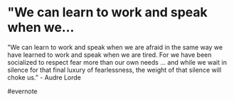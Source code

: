# "We can learn to work and speak when we…

"We can learn to work and speak when we are afraid in the same way we have learned to work and speak when we are tired. For we have been socialized to respect fear more than our own needs ... and while we wait in silence for that final luxury of fearlessness, the weight of that silence will choke us.” - Audre Lorde

\#evernote

